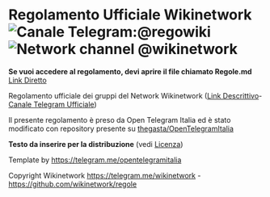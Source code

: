 # Regolamento Ufficiale Wikinetwork ![Canale Telegram:@regowiki](https://img.shields.io/badge/Telegram-%40regowiki-green.svg) ![Network channel @wikinetwork](https://img.shields.io/badge/Stato-in_uso-green.svg)
**Se vuoi accedere al regolamento, devi aprire il file chiamato Regole.md** [Link Diretto](regole.md)

Regolamento ufficiale dei gruppi del Network Wikinetwork ([Link Descrittivo](https://wikigram.it/wikinetwork)-[Canale Telegram Ufficiale](https://telegram.me/wikinetwork))

Il presente regolamento è preso da Open Telegram Italia ed è stato modificato con repository presente su [thegasta/OpenTelegramItalia](https://github.com/thegasta/OpenTelegramItalia)

**Testo da inserire per la distribuzione** (vedi [Licenza](LICENSE.MD))

Template by https://telegram.me/opentelegramitalia

Copyright Wikinetwork https://telegram.me/wikinetwork -https://github.com/wikinetwork/regole 
